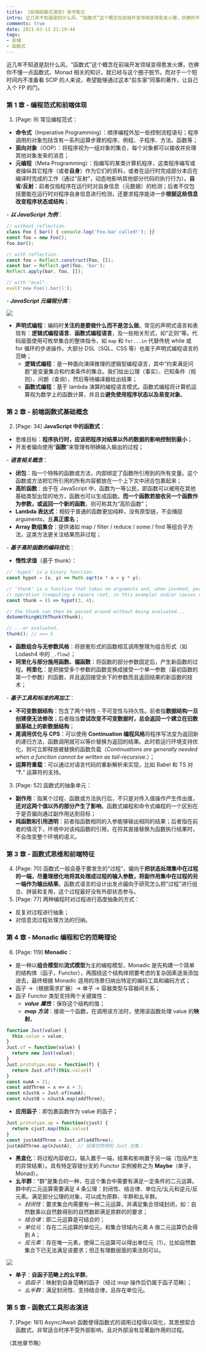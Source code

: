 ```yaml
---
title: 《前端函数式演进》读书笔记
intro: 近几年不知道是刮什么风，“函数式”这个概念在前端开发领域变得愈发火爆，仿佛你不懂一点函数式、Monad 相关的知识，就已经与这个圈子脱节。而对于一个短时间内不准备看 SICP 的人来说，希望能够通过这本“前东家”同事的著作，让自己入个 FP 的门。
comments: true
date: 2021-03-13 21:19:44
tags:
- 前端
- 函数式
---
```


近几年不知道是刮什么风，“函数式”这个概念在前端开发领域变得愈发火爆，仿佛你不懂一点函数式、Monad 相关的知识，就已经与这个圈子脱节。而对于一个短时间内不准备看 SCIP 的人来说，希望能够通过这本“前东家”同事的著作，让自己入个 FP 的门。

### 第 1 章 - 编程范式和前端体现

1. [Page: 9] 常见编程范式：

* **命令式**（Imperative Programming）：顺序编程外加一些控制流程语句；程序调用的对象包括含有一系列运算步骤的程序、例程、子程序、方法、函数等；
* **面向对象**（OOP）：将程序视为一组对象的集合，每个对象都可以接收并处理其他对象发来的消息；
* **元编程**（Meta Programming）：指编写的某类计算机程序，这类程序编写或者操纵其它程序（或者**自身**）作为它们的资料，或者在运行时完成部分本应在编译时完成的工作（通过“反射”，动态地影响其他部分代码的执行行为）。**自省**/**反射**：前者仅指程序在运行时对自身信息（元数据）的检测；后者不仅包括要能在运行时对程序自身信息进行检测，还要求程序能进一步**根据这些信息改变程序状态或结构**；

\- ***以 JavaScript 为例***：

```javascript
// without reflection.
class Foo { bar() { console.log('Foo.bar called!'); }}
const foo = new Foo();
foo.bar();

// with reflection.
const foo = Reflect.construct(Foo, []);
const bar = Reflect.get(foo, 'bar');
Reflect.apply(bar, foo, []);

// with "eval".
eval('new Foo().bar()');
```

\- ***JavaScript 元编程分类***：

![](1.png)

* **声明式编程**：编码时**关注的是要做什么而不是怎么做**。常见的声明式语言和表现有：**逻辑式编程语言**、**函数式编程语言**，及一些相关形式，如“正则”等。代码层面使用可枚举集合的整体指令，如 `map` 和 `for...in` 代替传统 while 或 for 循环的步进操作。大部分 DSL（SQL、CSS 等）也属于声明式编程语言的范畴；
  * **逻辑式编程**：是一种面向演绎推理的逻辑型编程语言，其中“约束满足问题”是变量集合和约束条件的集合。我们给出公理（事实）、已知条件（规则）、问题（查询），然后等待编译器给出结果；
  * **函数式编程**：基于 lambda 演算的编程语言模式。函数式编程将计算机运算视为数学上的函数计算，并且会**避免使用程序状态以及易变对象**。

### 第 2 章 - 前端函数式基础概念

2. [Page: 34] **JavaScript 中的函数式**：

* 思维目标：**程序执行时，应该把程序对结果以外的数据的影响控制到最小**；
* 开发者偏向使用“**函数**”来管理有明确输入输出的过程；

\- ***语言相关概念***：

* **闭包**：指一个特殊的函数或方法，内部绑定了函数所引用到的所有变量。这个函数或方法把它所引用的所有内容都放在一个上下文中闭合包裹起来；
* **高阶函数**：由于在 JavaScript 中，函数为一等公民，即函数可以被用在其他基础类型出现的地方，函数也可以生成函数。**而一个函数若接收另一个函数作为参数，或返回一个新的函数**，则可称其为“高阶函数”；
* **Lambda 表达式**：相较于普通的函数更加纯粹，没有原型链，不会捕捉 arguments，且**真正匿名**；
* **Array 数组集合**：提供诸如 map / filter / reduce / some / find 等组合子方法，这类方法更关注结果而非过程；

\- ***基于高阶函数的编码优化***：

* **惰性求值**（基于 thunk）：

```javascript
// 'hypot' is a binary function.
const hypot = (x, y) => Math.sqrt(x * x + y * y);

// 'thunk' is a function that takes no arguments and, when invoked, performs a potentially expensive
// operation (computing a square root, in this example) and/or causes some side-effect to occur.
const thunk = () => hypot(3, 4);

// the thunk can then be passed around without being evaluated...
doSomethingWithThunk(thunk);

// ...or evaluated.
thunk(); // === 5
```

* **函数组合与无参数风格**：将嵌套形式的函数相互调用整理为组合形式（如 Lodash4 中的 `_.flow`）；
* **珂里化与部分施用函数、偏函数**：将函数的部分参数固定后，产生新函数的过程。**柯里化**：是把接受多个参数的函数变换成接受一个单一参数（最初函数的第一个参数）的函数，并且返回接受余下的参数而且返回结果的新函数的技术；

\- ***基于工具和标准的再加工***：

* **不可变数据结构**：包含了两个特性 - 不可变性与持久性。前者指**数据结构一旦创建便无法修改**；后者指当**尝试改变不可变数据时，总会返回一个建立在旧数据基础上的新数据结构**；
* **尾调用优化与 CPS**：可以使用 **Continuation 编程风格**将程序写法变为返回新的递归方法，函数调用就可以等价替换为返回的结果。此时若运行环境支持优化，则可立即释放被替换的函数负载（*Continuations are generally needed when a function cannot be written as tail-recursive.*）；
* **运算符重载**：可以通过对语言代码的重新解析来实现，比如 Babel 和 TS 对 “<b>?.</b>” 运算符的支持。

3. [Page: 52] 函数式的抽象单元：

* **副作用**：指某个过程、函数或方法执行后，不只是对传入值操作产生传出值，**还对这两个值以外的部分产生了影响**。函数式编程和命令式编程的一个区别在于是否偏向通过副作用达到目标；
* **纯函数和引用透明**：前者指函数相同的入参能够输出相同的结果；后者指在前者的情况下，环境中对该纯函数的引用，在将其直接替换为函数执行结果时，不会改变整个环境的语义。

### 第 3 章 - 函数式思维和前端特征

4. [Page: 70] 函数式一般会基于要发生的“过程”，偏向于**把状态处理集中在过程的一端，尽量理想化地将其处理成过程的输入参数，将副作用集中在过程的另一端作为输出结果**。函数式语言的设计出发点偏向于研究怎么把“过程”进行组合、拼装和复用，这个过程最好没有外部状态参与。
5. [Page: 77] 两种编程时对过程进行高度抽象的方式：

* 反复对过程进行抽象；
* 对信息流过程处理方法的归纳。

### 第 4 章 - Monadic 编程和它的范畴理论

6. [Page: 119] **Monadic**：

* 是一种以**组合模型**和**流式模型**为主的编程模型，Monadic 是先构建一个简单的结构体（函子，Functor），再围绕这个结构体把要考虑的复杂因素逐渐添加进去，最终根据 Monadic 适用的场景归纳出特定的编码工具和编码方式；
* 函子 ->（根据需求扩展）-> 单子 -> 容器类型与容器间关系；
* 函子 Functor 类型支持两个关键属性：
  * ***value 属性***：保存这个结构的值；
  * ***map 方法***：接收一个函数，在调用该方法时，使用该函数处理 value 的**映射**。

```javascript
function Just(value) {
  this.value = value;
}
Just.of = function(value) {
  return new Just(value);
}
Just.prototype.map = function(f) {
  return Just.of(f(this.value))
}
const numA = 21;
const addThree = x => x + 3;
const nJustA = Just.of(numA);
const nJustB = nJustA.map(addThree);
```

* **应用函子**：即包裹函数作为 value 的函子；

```javascript
Just.prototype.ap = function(cjust) {
  return cjust.map(this.value)
}
const justAddThree = Just.of(addThree);
justAddThree.ap(nJustA);  // 结果仍然得到 Just 对象；
```

* **黑盒化**：将过程内容收口，输入置于一端，结果和影响置于另一端（包括产生的异常结果）。具有特定容错分支的 Functor 实例被称之为 **Maybe**（单子，Monad）。
* **幺半群**：“群”是集合的一种，在这个集合中需要有满足一定条件的二元运算。群中的二元运算需要满足 4 条公理：封闭性、结合律、单位元/幺元和逆元/反元素。满足部分公理的对象，可以成为原群、半群和幺半群。
  * *封闭性*：要求集合内需要有一种二元运算，并满足集合领域封闭，如：自然数乘以自然数得到的自然数即满足原群的的要求；
  * *结合律*：即二元运算是可结合的；
  * *单位元*：存在二元运算的单位元，和集合领域内元素 A 做二元运算仍会得到 A；
  * *反元素*：存在唯一元素，使得二元运算可以得出单位元（1）。比如自然数集合下已无法满足该要求；但正有理数层面的乘法则可以。

![](2.png)

* **单子**：**自函子范畴上的幺半群**。
  * *自函子*：映射到自身范畴的函子（经过 *map* 操作后仍属于函子范畴）；
  * *幺半群*：满足封闭性、支持结合律，且存在单位元。

### 第 5 章 - 函数式工具形态演进

7. [Page: 161] Async/Await 函数使得函数式的调用过程得以简化，其思想契合函数式，非常适合时序不受外部影响，且对外部没有显著副作用的过程。

（其他章节略）

